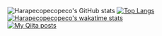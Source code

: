 ![Harapecopecopeco's GitHub stats](https://github-readme-stats.vercel.app/api?username=Harapecopecopeco&count_private=true&show_icons=true&theme=radical)
[![Top Langs](https://github-readme-stats.vercel.app/api/top-langs/?username=Harapecopecopeco&show_icons=true&theme=radical)](https://github.com/anuraghazra/github-readme-stats)  
[![Harapecopecopeco's wakatime stats](https://github-readme-stats.vercel.app/api/wakatime?username=Harapecopecopeco)](https://github.com/anuraghazra/github-readme-stats)  
[![My Qiita posts](https://qiita-badge.apiapi.app/s/panicyusuke/posts.svg)](http://qiita.com/panicyusuke)

